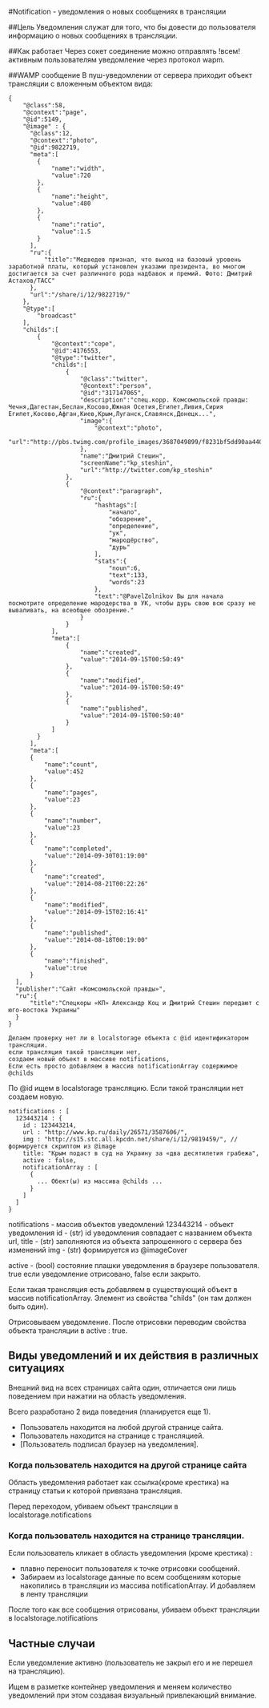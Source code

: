 #Notification - уведомления о новых сообщениях в трансляции

##Цель
Уведомления служат для того, что бы довести до пользователя информацию о новых
сообщениях в трансляции.

##Как работает
Через сокет соединение можно отправлять !всем! активным пользователям уведомление через протокол wapm.

##WAMP сообщение
В пуш-уведомлении от сервера приходит объект трансляции с вложенным объектом вида:

```
{
    "@class":58,
    "@context":"page",
    "@id":5149,
    "@image" : {
      "@class":12,
      "@context":"photo",
      "@id":9822719,
      "meta":[
        {
            "name":"width",
            "value":720
        },
        {
            "name":"height",
            "value":480
        },
        {
            "name":"ratio",
            "value":1.5
        }
      ],
      "ru":{
          "title":"Медведев признал, что выход на базовый уровень заработной платы, который установлен указами президента, во многом достигается за счет различного рода надбавок и премий. Фото: Дмитрий Астахов/ТАСС"
      },
      "url":"/share/i/12/9822719/"
    },
    "@type":[
        "broadcast"
    ],
    "childs":[
        {
            "@context":"cope",
            "@id":4176553,
            "@type":"twitter",
            "childs":[
                {
                    "@class":"twitter",
                    "@context":"person",
                    "@id":"317147065",
                    "description":"спец.корр. Комсомольской правды: Чечня,Дагестан,Беслан,Косово,Южная Осетия,Египет,Ливия,Сирия Египет,Косово,Афган,Киев,Крым,Луганск,Славянск,Донецк...",
                    "image":{
                        "@context":"photo",
                        "url":"http://pbs.twimg.com/profile_images/3687049899/f8231bf5dd90aa4402935b547ea00c94_normal.jpeg"
                    },
                    "name":"Дмитрий Стешин",
                    "screenName":"kp_steshin",
                    "url":"http://twitter.com/kp_steshin"
                },
                {
                    "@context":"paragraph",
                    "ru":{
                        "hashtags":[
                            "начало",
                            "обозрение",
                            "определение",
                            "ук",
                            "мародёрство",
                            "дурь"
                        ],
                        "stats":{
                            "noun":6,
                            "text":133,
                            "words":23
                        },
                        "text":"@PavelZolnikov Вы для начала посмотрите определение мародерства в УК, чтобы дурь свою всю сразу не вываливать, на всеобщее обозрение."
                    }
                }
            ],
            "meta":[
                {
                    "name":"created",
                    "value":"2014-09-15T00:50:49"
                },
                {
                    "name":"modified",
                    "value":"2014-09-15T00:50:49"
                },
                {
                    "name":"published",
                    "value":"2014-09-15T00:50:40"
                }
            ]
        }
      ],
      "meta":[
      {
          "name":"count",
          "value":452
      },
      {
          "name":"pages",
          "value":23
      },
      {
          "name":"number",
          "value":23
      },
      {
          "name":"completed",
          "value":"2014-09-30T01:19:00"
      },
      {
          "name":"created",
          "value":"2014-08-21T00:22:26"
      },
      {
          "name":"modified",
          "value":"2014-09-15T02:16:41"
      },
      {
          "name":"published",
          "value":"2014-08-18T00:19:00"
      },
      {
          "name":"finished",
          "value":true
      }
  ],
  "publisher":"Сайт «Комсомольской правды»",
  "ru":{
      "title":"Спецкоры «КП» Александр Коц и Дмитрий Стешин передают с юго-востока Украины"
  }
}

Делаем проверку нет ли в localstorage объекта с @id идентификатором трансляции.
если трансляция такой трансляции нет,
создаем новый объект в массиве notifications,
Если есть просто добавляем в массив notificationArray содержимое @childs

```

По @id ищем в localstorage трансляцию. Если такой трансляции нет создаем новую.

```
notifications : [
  123443214 : {
    id : 123443214,
    url : "http://www.kp.ru/daily/26571/3587606/",
    img : "http://s15.stc.all.kpcdn.net/share/i/12/9819459/", // формируется скриптом из @image
    title: "Крым подаст в суд на Украину за «два десятилетия грабежа",
    active : false,
    notificationArray : [
      {
        ... Обект(ы) из массива @childs ...
      }
    ]
  ]
}
```

notifications - массив объектов уведомлений
123443214 - объект уведомления
id - (str) id уведомления совпадает с названием объекта
url, title - (str) заполняются из объекта запрошенного с сервера без изменений
img - (str) формируется из @imageCover

active - (bool) состояние плашки уведомления в браузере пользователя. true если уведомление отрисовано, false если закрыто.

Если такая трансляция есть добавляем в существующий объект в массив notificationArray. Элемент из свойства "childs" (он там должен быть один).

Отрисовываем уведомление. После отрисовки переводим свойства объекта трансляции в active : true.

## Виды уведомлений и их действия в различных ситуациях

Внешний вид на всех страницах сайта один, отличается они лишь поведением при нажатии на область уведомления.

Всего разработано 2 вида поведения (планируется еще 1).

* Пользователь находится на любой другой странице сайта.
* Пользователь находится на странице с трансляцией.
* [Пользователь подписал браузер на уведомления].

### Когда пользователь находится на другой странице сайта

Область уведомления работает как ссылка(кроме крестика) на страницу статьи к которой привязана трансляция.

Перед переходом, убиваем объект трансляции в localstorage.notifications

### Когда пользователь находится на странице трансляции.

Если пользователь кликает в область уведомления (кроме крестика) :

* плавно переносит пользователя к точке отрисовки сообщений.
* Забираем из localstorage данные по всем сообщениям которые накопились в трансляции из массива notificationArray. И добавляем в ленту трансляции

После того как все сообщения отрисованы, убиваем объект трансляции в localstorage.notifications

## Частные случаи
Если уведомление активно (пользователь не закрыл его и не перешел на трансляцию).

Ищем в разметке контейнер уведомления и меняем количество уведомлений при этом создавая визуальный привлекающий внимание.
